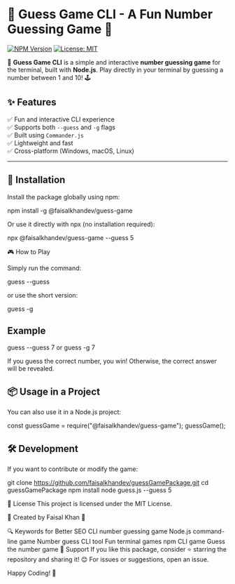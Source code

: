 # 🎯 Guess Game CLI - A Fun Number Guessing Game 🎯

[![NPM Version](https://img.shields.io/npm/v/@faisalkhandev/guess-game.svg?style=flat-square)](https://www.npmjs.com/package/@faisalkhandev/guess-game)
[![License: MIT](https://img.shields.io/badge/License-MIT-green.svg)](https://opensource.org/licenses/MIT)

🚀 **Guess Game CLI** is a simple and interactive **number guessing game** for the terminal, built with **Node.js**. Play directly in your terminal by guessing a number between 1 and 10! 🕹️

## **✨ Features**

✅ Fun and interactive CLI experience  
✅ Supports both `--guess` and `-g` flags  
✅ Built using `Commander.js`  
✅ Lightweight and fast  
✅ Cross-platform (Windows, macOS, Linux)

---

## **📌 Installation**

Install the package globally using npm:

npm install -g @faisalkhandev/guess-game

Or use it directly with npx (no installation required):

npx @faisalkhandev/guess-game --guess 5

🎮 How to Play

Simply run the command:

guess --guess <number>

or use the short version:

guess -g <number>

## Example

guess --guess 7
or
guess -g 7

If you guess the correct number, you win! Otherwise, the correct answer will be revealed.

## 📦 Usage in a Project

You can also use it in a Node.js project:

const guessGame = require("@faisalkhandev/guess-game");
guessGame();

## 🛠️ Development

If you want to contribute or modify the game:

git clone https://github.com/faisalkhandev/guessGamePackage.git
cd guessGamePackage
npm install
node guess.js --guess 5

📝 License
This project is licensed under the MIT License.

📌 Created by Faisal Khan 🚀

🔍 Keywords for Better SEO
CLI number guessing game
Node.js command-line game
Number guess CLI tool
Fun terminal games
npm CLI game
Guess the number game
📢 Support
If you like this package, consider ⭐ starring the repository and sharing it! 😊
For issues or suggestions, open an issue.

Happy Coding! 🚀
